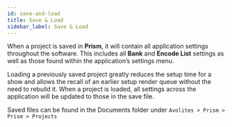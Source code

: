```yaml
---
id: save-and-load
title: Save & Load
sidebar_label: Save & Load
---
```


When a project is saved in **Prism**, it will contain all application settings throughout the software. This includes all **Bank** and **Encode List** settings as well as those found within the application’s settings menu.

Loading a previously saved project greatly reduces the setup time for a show and allows the recall of an earlier setup render queue without the need to rebuild it. When a project is loaded, all settings across the application will be updated to those in the save file.

Saved files can be found in the Documents folder under `Avolites > Prism > Prism > Projects`
